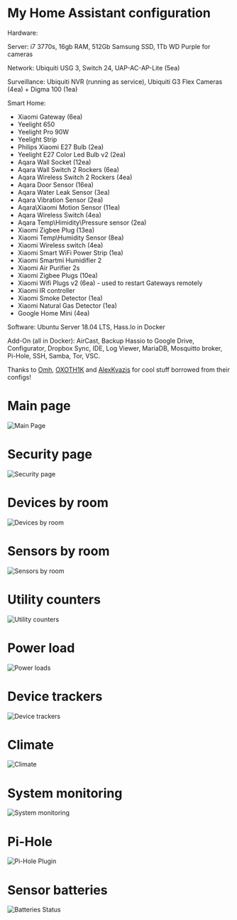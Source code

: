 # My Home Assistant configuration



Hardware: 

Server: i7 3770s, 16gb RAM, 512Gb Samsung SSD, 1Tb WD Purple for cameras
 
Network: Ubiquiti USG 3, Switch 24, UAP-AC-AP-Lite (5ea)
  
Surveillance: Ubiquiti NVR (running as service), Ubiquiti G3 Flex Cameras (4ea) + Digma 100 (1ea)

  Smart Home: 
- Xiaomi Gateway (6ea)
- Yeelight 650
- Yeelight Pro 90W
- Yeelight Strip
- Philips Xiaomi E27 Bulb (2ea)
- Yeelight E27 Color Led Bulb v2 (2ea)
- Aqara Wall Socket (12ea)
- Aqara Wall Switch 2 Rockers (6ea)
- Aqara Wireless Switch 2 Rockers (4ea)
- Aqara Door Sensor (16ea)
- Aqara Water Leak Sensor (3ea)
- Aqara Vibration Sensor (2ea)
- Aqara\Xiaomi Motion Sensor (11ea)
- Aqara Wireless Switch (4ea)
- Aqara Temp\Himidity\Pressure sensor (2ea)
- Xiaomi Zigbee Plug (13ea)
- Xiaomi Temp\Humidity Sensor (8ea)
- Xiaomi Wireless switch (4ea)
- Xiaomi Smart WiFi Power Strip (1ea)
- Xiaomi Smartmi Humidifier 2
- Xiaomi Air Purifier 2s
- Xiaomi Zigbee Plugs (10ea)
- Xiaomi Wifi Plugs v2 (6ea) - used to restart Gateways remotely
- Xiaomi IR controller
- Xiaomi Smoke Detector (1ea)
- Xiaomi Natural Gas Detector (1ea)
- Google Home Mini (4ea)
   
Software: Ubuntu Server 18.04 LTS, Hass.Io in Docker

Add-On (all in Docker): AirCast, Backup Hassio to Google Drive, Configurator, Dropbox Sync, IDE, Log Viewer, MariaDB, Mosquitto broker, Pi-Hole, SSH, Samba, Tor, VSC.
  
Thanks to [Omh](https://github.com/omhy/ha), [OXOTH1K](https://github.com/OXOTH1K/homeassistant) and [AlexKvazis](https://github.com/kvazis/homeassistant) for cool stuff borrowed from their configs!

# Main page
![Main Page](https://i.ibb.co/bzQykz2/01-main.png "Main page")
# Security page
![Security page](https://i.ibb.co/1frMxn1/12-security-page.png "Security Page")
# Devices by room
![Devices by room](https://i.ibb.co/kKnN786/02-devices-by-room.png "Devices by room")
# Sensors by room
![Sensors by room](https://i.ibb.co/4V2BfdP/03-sensors-by-room.png "Sensors by room")
# Utility counters
![Utility counters](https://i.ibb.co/YjgGGd9/04-utility-counters-a.png "Utility counters")
# Power load
![Power loads](https://i.ibb.co/5vkczT1/05-power-loads-a.png "Power loads")
# Device trackers
![Device trackers](https://i.ibb.co/BsC56dt/06-network-devices.png "Device trackers")
# Climate
![Climate](https://i.ibb.co/VYQJPLR/08-climate.png "Climate")
# System monitoring
![System monitoring](https://i.ibb.co/XDsLyv8/09-system-status.png "System monitoring")
# Pi-Hole
![Pi-Hole Plugin](https://i.ibb.co/rMMwZSL/10-pihole.png "Pi-Hole Addon")
# Sensor batteries
![Batteries Status](https://i.ibb.co/Y2JDmbj/11-batteries-status.png "Batteries status")



